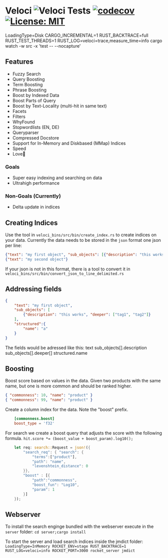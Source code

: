 # Veloci ![Veloci Tests](https://github.com/PSeitz/veloci/workflows/Veloci%20Tests/badge.svg) [![codecov](https://codecov.io/gh/PSeitz/veloci/branch/master/graph/badge.svg)](https://codecov.io/gh/PSeitz/veloci) [![License: MIT](https://img.shields.io/badge/License-MIT-yellow.svg)](https://opensource.org/licenses/MIT)

LoadingType=Disk CARGO_INCREMENTAL=1 RUST_BACKTRACE=full RUST_TEST_THREADS=1 RUST_LOG=veloci=trace,measure_time=info cargo watch -w src -x 'test -- --nocapture'


## Features

- Fuzzy Search
- Query Boosting
- Term Boosting
- Phrase Boosting
- Boost by Indexed Data
- Boost Parts of Query
- Boost by Text-Locality (multi-hit in same text)
- Facets
- Filters
- WhyFound
- Stopwordlists (EN, DE)
- Queryparser
- Compressed Docstore
- Support for In-Memory and Diskbased (MMap) Indices
- Speed
- Love💖


### Goals

- Super easy indexing and searching on data
- Ultrahigh performance

### Non-Goals (Currently)

- Delta update in indices


## Creating Indices

Use the tool in `veloci_bins/src/bin/create_index.rs` to create indices on your data.
Currently the data needs to be stored in the `json` format one json per line:
```json
{"text": "my first object", "sub_objects": [{"description": "this works"}]}
{"text": "my second object"}
```

If your json is not in this format, there is a tool to convert it in `veloci_bins/src/bin/convert_json_to_line_delimited.rs`


## Addressing fields
```json
{
    "text": "my first object",
    "sub_objects": [
        {"description": "this works", "deeper": ["tag1", "tag2"]}
    ],
    "structured":{
        "name": "a"
    }
}
```
The fields would be adressed like this:
text
sub_objects[].description
sub_objects[].deeper[]
structured.name

## Boosting 
Boost score based on values in the data. Given two products with the same name, but one is more common and should be ranked higher.

```json
{ "commonness": 10, "name": "product" }
{ "commonness": 99, "name": "product" }
```

Create a column index for the data. Note the "boost" prefix.
```toml
    [commonness.boost]
    boost_type = 'f32'
```


For search we create a boost query that adjusts the score with the following formula.
`hit.score *= (boost_value + boost_param).log10();`

```rust
    let req: search::Request = json!({
        "search_req": { "search": {
            "terms":["product"],
            "path": "name",
            "levenshtein_distance": 0
        }},
        "boost" : [{
            "path":"commonness",
            "boost_fun": "Log10",
            "param": 1
        }]
    });
```




## Webserver

To install the search enginge bundled with the webserver execute in the `server` folder:
`cd server;cargo install`

To start the server and load search indices inside the jmdict folder:
`LoadingType=InMemory ROCKET_ENV=stage RUST_BACKTRACE=1 RUST_LOG=veloci=info ROCKET_PORT=3000 rocket_server jmdict`

